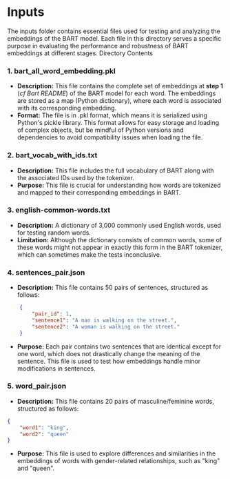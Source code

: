 # Inputs

The inputs folder contains essential files used for testing and analyzing the embeddings of the BART model. Each file in this directory serves a specific purpose in evaluating the performance and robustness of BART embeddings at different stages.
Directory Contents
### 1. bart_all_word_embedding.pkl

+ **Description:** This file contains the complete set of embeddings at **step 1** (*cf Bart README*) of the BART model for each word. The embeddings are stored as a map (Python dictionary), where each word is associated with its corresponding embedding.
+ **Format:** The file is in .pkl format, which means it is serialized using Python's pickle library. This format allows for easy storage and loading of complex objects, but be mindful of Python versions and dependencies to avoid compatibility issues when loading the file.

### 2. bart_vocab_with_ids.txt

+ **Description:** This file includes the full vocabulary of BART along with the associated IDs used by the tokenizer.
+ **Purpose:** This file is crucial for understanding how words are tokenized and mapped to their corresponding embeddings in BART.

### 3. english-common-words.txt

+ **Description:** A dictionary of 3,000 commonly used English words, used for testing random words.
+ **Limitation:** Although the dictionary consists of common words, some of these words might not appear in exactly this form in the BART tokenizer, which can sometimes make the tests inconclusive.

### 4. sentences_pair.json

+ **Description:** This file contains 50 pairs of sentences, structured as follows:
```json
    {
        "pair_id": 1,
        "sentence1": "A man is walking on the street.",
        "sentence2": "A woman is walking on the street."
    }
```

+ **Purpose:** Each pair contains two sentences that are identical except for one word, which does not drastically change the meaning of the sentence. This file is used to test how embeddings handle minor modifications in sentences.

### 5. word_pair.json

+ **Description:** This file contains 20 pairs of masculine/feminine words, structured as follows:
```json
{
    "word1": "king",
    "word2": "queen"
}
```
+ **Purpose:** This file is used to explore differences and similarities in the embeddings of words with gender-related relationships, such as "king" and "queen".
